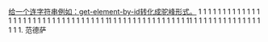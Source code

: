 <a href="#1">给一个连字符串例如：get-element-by-id转化成驼峰形式。</a>
1
1
1
1
1
1
1
1
1
1
1
1
1
1
1
1
1
1
1
1
1
1
1
1
1
1
1
1
1
1
1
1
1
11
1
1
1
1
1
1
1
1
1
1
1
1
1
1
1
11
1
1
1
1
1
1
1
1
1
1
1
1
1
1
1
1
<a name='1'>1.</a>
范德萨